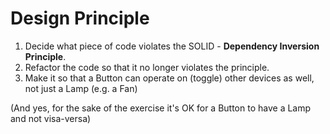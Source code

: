 ﻿# Design Principle

1. Decide what piece of code violates the SOLID - **Dependency Inversion Principle**.
2. Refactor the code so that it no longer violates the principle.
3. Make it so that a Button can operate on (toggle) other devices as well, not just a Lamp (e.g. a Fan)

(And yes, for the sake of the exercise it's OK for a Button to have a Lamp and not visa-versa)
